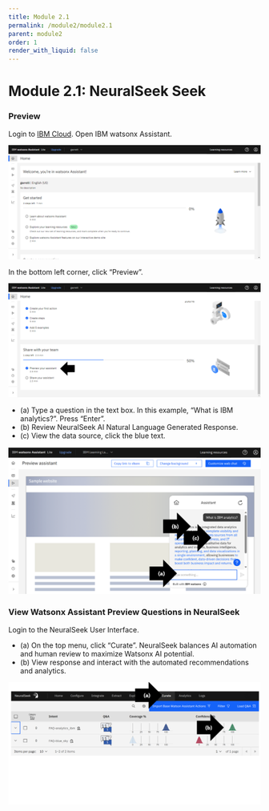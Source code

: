 ```yaml
---
title: Module 2.1
permalink: /module2/module2.1
parent: module2
order: 1
render_with_liquid: false
---
```


# Module 2.1: NeuralSeek Seek

### Preview
Login to [IBM Cloud](https://cloud.ibm.com/login?cm_sp=ibmdev-_-developer-_-trial&_gl=1*1odtrhw*_ga*NTM2NzU0MTk0LjE2OTY1MjE4NDQ.*_ga_FYECCCS21D*MTY5Njg2NzU0Ni41LjEuMTY5Njg2ODg5OS4wLjAuMA..). Open IBM watsonx Assistant. 

![image2.1.1_2](images/image2.1.1_2.png)

In the bottom left corner, click “Preview”. 

![image2.1.1_3](images/image2.1.1_3.png)

* (a) Type a question in the text box. In this example, “What is IBM analytics?”.
Press “Enter”. 
* (b) Review NeuralSeek AI Natural Language Generated Response.
* (c) View the data source, click the blue text.

![image2.1.1](images/image2.1.1.png)

### View Watsonx Assistant Preview Questions in NeuralSeek
Login to the NeuralSeek User Interface. 
* (a) On the top menu, click “Curate”.
NeuralSeek balances AI automation and human review to maximize Watsonx AI potential.
* (b) View response and interact with the automated recommendations and analytics.

![image2.1.2](images/image2.1.2.png)

